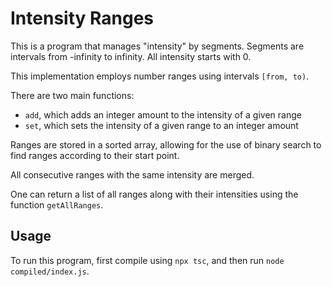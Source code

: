 # Intensity Ranges

This is a program that manages "intensity" by segments.
Segments are intervals from -infinity to infinity. All intensity starts with 0.

This implementation employs number ranges using intervals `[from, to)`.

There are two main functions:

- `add`, which adds an integer amount to the intensity of a given range
- `set`, which sets the intensity of a given range to an integer amount

Ranges are stored in a sorted array, allowing for the use of binary search to find ranges according to their start point.

All consecutive ranges with the same intensity are merged.

One can return a list of all ranges along with their intensities using the function `getAllRanges`.

## Usage

To run this program, first compile using `npx tsc`, and then run `node compiled/index.js`.
